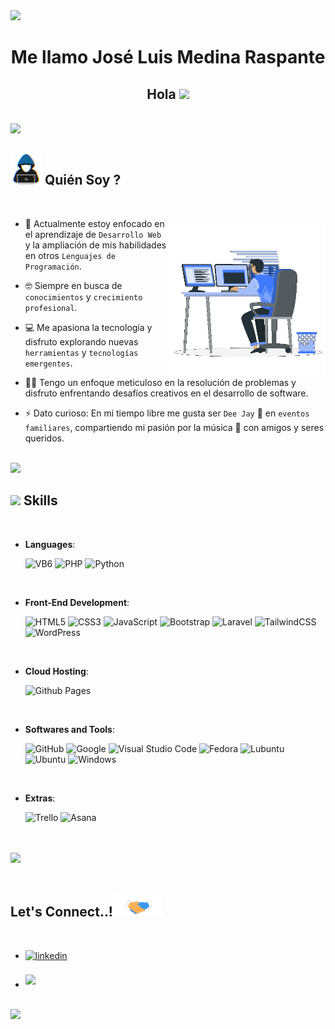 <!--horizontal divider(gradiant)-->
<img src="https://user-images.githubusercontent.com/73097560/115834477-dbab4500-a447-11eb-908a-139a6edaec5c.gif">

<!--h1 without bottom border-->
<h1 align="center">Me llamo <b>José Luis Medina Raspante</b></h1>
<h2 align="center">Hola 
  <img src="https://media.giphy.com/media/hvRJCLFzcasrR4ia7z/giphy.gif" width="35">
</h2>
<br>

<!--horizontal divider(gradiant)-->
<img src="https://user-images.githubusercontent.com/73097560/115834477-dbab4500-a447-11eb-908a-139a6edaec5c.gif">

## <picture><img src = "https://github.com/joseLuisMedinaR/joseLuisMedinaR/blob/main/quien_soy.gif" width = 50px></picture> **Quién Soy ?**

<br>

<p>  
    <img align="right" src="https://github.com/joseLuisMedinaR/joseLuisMedinaR/blob/main/programador.gif" width="50%"  alt="Gif animado de un programador sentado trabajando"/> 
</p>


- 🌱 Actualmente estoy enfocado en el aprendizaje de `Desarrollo Web` y la ampliación de mis habilidades en otros `Lenguajes de Programación`.

<!-- - 📫 Para comunicarte conmigo me podés escribir a: **joseluissmedinar@gmail.com** -->
  
- :nerd_face:  Siempre en busca de `conocimientos` y `crecimiento profesional`.

- :computer: Me apasiona la tecnología y disfruto explorando nuevas `herramientas` y `tecnologías emergentes`.

- :technologist: Tengo un enfoque meticuloso en la resolución de problemas y disfruto enfrentando desafíos creativos en el desarrollo de software.

- ⚡ Dato curioso: En mi tiempo libre me gusta ser `Dee Jay` 🎵 en `eventos familiares`, compartiendo mi pasión por la música 🎵 con amigos y seres queridos.

<br>

<!--horizontal divider(gradiant)-->
<img src="https://user-images.githubusercontent.com/73097560/115834477-dbab4500-a447-11eb-908a-139a6edaec5c.gif">

<!--Lenguajes de programación, skills y extras-->

## <img src="https://media2.giphy.com/media/QssGEmpkyEOhBCb7e1/giphy.gif?cid=ecf05e47a0n3gi1bfqntqmob8g9aid1oyj2wr3ds3mg700bl&rid=giphy.gif" width ="25"><b> Skills</b>
<br>

<p align="center">

- **Languages**:
    
    ![VB6](https://img.shields.io/badge/vb6-%2300599C.svg?style=for-the-badge&logo=vb&logoColor=white)
    ![PHP](https://img.shields.io/badge/php-%23777BB4.svg?style=for-the-badge&logo=php&logoColor=white)
    ![Python](https://img.shields.io/badge/Python%20-%2314354C.svg?style=for-the-badge&logo=python&logoColor=ffdd54)
    

<br>   
    
- **Front-End Development**:

   ![HTML5](https://img.shields.io/badge/HTML5%20-%23E34F26.svg?style=for-the-badge&logo=html5&logoColor=white)
   ![CSS3](https://img.shields.io/badge/css3-%231572B6.svg?style=for-the-badge&logo=css3&logoColor=white)
   ![JavaScript](https://img.shields.io/badge/JavaScript%20-%23F7DF1E.svg?style=for-the-badge&logo=javascript&logoColor=black)
   ![Bootstrap](https://img.shields.io/badge/bootstrap-%238511FA.svg?style=for-the-badge&logo=bootstrap&logoColor=white)
   ![Laravel](https://img.shields.io/badge/Laravel-DD1200?style=for-the-badge&logo=laravel&logoColor=white)
   ![TailwindCSS](https://img.shields.io/badge/tailwindcss-%2338B2AC.svg?style=for-the-badge&logo=tailwind-css&logoColor=white)
   ![WordPress](https://img.shields.io/badge/WordPress-%23117AC9.svg?style=for-the-badge&logo=WordPress&logoColor=white)

<br>

- **Cloud Hosting**:

    ![Github Pages](https://img.shields.io/badge/GitHub%20Pages-%23327FC7.svg?style=for-the-badge&logo=github&logoColor=white)
    
<br>

- **Softwares and Tools**:

    ![GitHub](https://img.shields.io/badge/github-%23121011.svg?style=for-the-badge&logo=github&logoColor=white)
    ![Google](https://img.shields.io/badge/google-%234285F4.svg?style=for-the-badge&logo=google&logoColor=white)
    ![Visual Studio Code](https://img.shields.io/badge/Visual%20Studio%20Code-0078d7.svg?style=for-the-badge&logo=visual-studio-code&logoColor=white)
    ![Fedora](https://img.shields.io/badge/Fedora-294172?style=for-the-badge&logo=fedora&logoColor=white)
    ![Lubuntu](https://img.shields.io/badge/-Lubuntu-%230065C2?style=for-the-badge&logo=lubuntu&logoColor=white)
    ![Ubuntu](https://img.shields.io/badge/Ubuntu-E95420?style=for-the-badge&logo=ubuntu&logoColor=white)
    ![Windows](https://img.shields.io/badge/Windows-0078D6?style=for-the-badge&logo=windows&logoColor=white)

<br>

- **Extras**:

    ![Trello](https://img.shields.io/badge/Trello-%23026AA7.svg?style=for-the-badge&logo=Trello&logoColor=white)
    ![Asana](https://img.shields.io/badge/Asana-E95420?style=for-the-badge&logo=Asana&logoColor=white)


</p>

<br>
<br>

<!--horizontal divider(gradiant)-->
<img src="https://user-images.githubusercontent.com/73097560/115834477-dbab4500-a447-11eb-908a-139a6edaec5c.gif">

<br>
<br>

<!--Redes sociales-->
## <b> Let's Connect..!</b><img src="https://github.com/0xAbdulKhalid/0xAbdulKhalid/raw/main/assets/mdImages/handshake.gif" width ="80">
<br>
<div align='left'>

<ul>

<li>
<a href="https://ar.linkedin.com/in/joseluismedinaraspante" target="_blank">
<img src="https://img.shields.io/badge/linkedin:  Jose Luis Medina Raspante-%2300acee.svg?color=405DE6&style=for-the-badge&logo=linkedin&logoColor=white" alt=linkedin style="margin-bottom: 5px;"/>
</a>
</li>

<br>

<li>
<a href="mailto:joseluissmedinard@gmail.com" target="_blank">
<img src="https://img.shields.io/badge/gmail:  Jose Luis Medina Raspante-%23EA4335.svg?style=for-the-badge&logo=gmail&logoColor=white" t=mail style="margin-bottom: 5px;" />
</a>
</li>
	
</ul>
</div>

<br>
<!--horizontal divider(gradiant)-->
<img src="https://user-images.githubusercontent.com/73097560/115834477-dbab4500-a447-11eb-908a-139a6edaec5c.gif">
<br>
<br>
<br>
<br>
<br>
<br>
<br>
<br>
